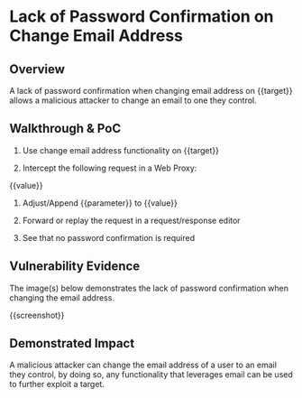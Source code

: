 # Lack of Password Confirmation on Change Email Address

## Overview

<!--
Provide a 1-2 sentence description - see http://cveproject.github.io/docs/content/key-details-phrasing.pdf for tips

This format is a good guide:
[VULNTYPE] in [COMPONENT] in [APPLICATION] allows [ATTACKER] to [IMPACT] via [VECTOR] 
-->

A lack of password confirmation when changing email address on {{target}} allows a malicious attacker to change an email to one they control.

## Walkthrough & PoC

<!--
Provide a step-by-step walkthrough on how to access the vulnerable injection point, and how to exploit the vulnerability.

Adding a dot-pointed walkthrough with relevant screenshots will speed triage time and result in faster rewards!
-->

1. Use change email address functionality on {{target}} 

1. Intercept the following request in a Web Proxy:

{{value}}

1. Adjust/Append {{parameter}} to {{value}}

1. Forward or replay the request in a request/response editor

1. See that no password confirmation is required

## Vulnerability Evidence

<!--
Your submission MUST include evidence of the vulnerability and not be theoretical in nature.
-->

The image(s) below demonstrates the lack of password confirmation when changing the email address.

{{screenshot}}

## Demonstrated Impact

<!--
Provide a full Proof of Concept here.
--> 

A malicious attacker can change the email address of a user to an email they control, by doing so, any functionality that leverages email can be used to further exploit a target.

